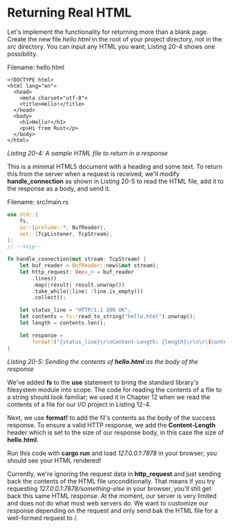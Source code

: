 # Returning Real HTML

Let's implement the functionality for returning more than a blank page. Create the new file *hello.html*
in the root of your project directory, not in the *src* directory. You can input any HTML you want;
Listing 20-4 shows one possibility.

Filename: hello.html
```
<!DOCTYPE html>
<html lang="en">
  <head>
    <meta charset="utf-8">
    <title>Hello!</title>
  </head>
  <body>
    <h1>Hello!</h1>
    <p>Hi from Rust</p>
  </body>
</html>
```
*Listing 20-4: A sample HTML file to return in a response*

This is a minimal HTML5 document with a heading and some text. To return this from the server
when a request is received, we'll modify **handle_connection** as shown in Listing 20-5 to read the
HTML file, add it to the response as a body, and send it.

Filename: src/main.rs
```rust
use std::{
    fs,
    io::{prelude::*, BufReader},
    net::{TcpListener, TcpStream},
};
// --snip--

fn handle_connection(mut stream: TcpStream) {
    let buf_reader = BufReader::new(&mut stream);
    let http_request: Vec<_> = buf_reader
        .lines()
        .map(|result| result.unwrap())
        .take_while(|line| !line.is_empty())
        .collect();

    let status_line = "HTTP/1.1 200 OK";
    let contents = fs::read_to_string("hello.html").unwrap();
    let length = contents.len();

    let response =
        format!("{status_line}\r\nContent-Length: {length}\r\n\r\{contents}");
}
```
*Listing 20-5: Sending the contents of **hello.html** as the body of the response*

We've added **fs** to the **use** statement to bring the standard library's filesystem module into scope.
The code for reading the contents of a file to a string should look familiar; we used it in Chapter 12
when we read the contents of a file for our I/O project in Listing 12-4.

Next, we use **format!** to add the fil's contents as the body of the success response. To ensure a
valid HTTP response, we add the **Content-Length** header which is set to the size of our response
body, in this case the size of **hello.html**.

Run this code with **cargo run** and load *127.0.0.1:7878* in your browser; you should see your HTML
rendered!

Currently, we're ignoring the request data in **http_request** and just sending back the contents of
the HTML file unconditionally. That means if you try requesting *127.0.0.1:7878/something-else* in your
browser, you'll still get back this same HTML response. At the moment, our server is very limited and
does not do what most web servers do. We want to customize our response depending on the
request and only send bak the HTML file for a well-formed request to /.

